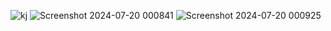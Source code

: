 ![kj](https://github.com/user-attachments/assets/736c8359-a010-423c-83b5-d5d8376ebbbe)
![Screenshot 2024-07-20 000841](https://github.com/user-attachments/assets/88e27fe0-c364-49a2-8b44-f52bd1fabbf8)
![Screenshot 2024-07-20 000925](https://github.com/user-attachments/assets/4c7dae61-8bb0-4641-9fd3-6b3670d345eb)
